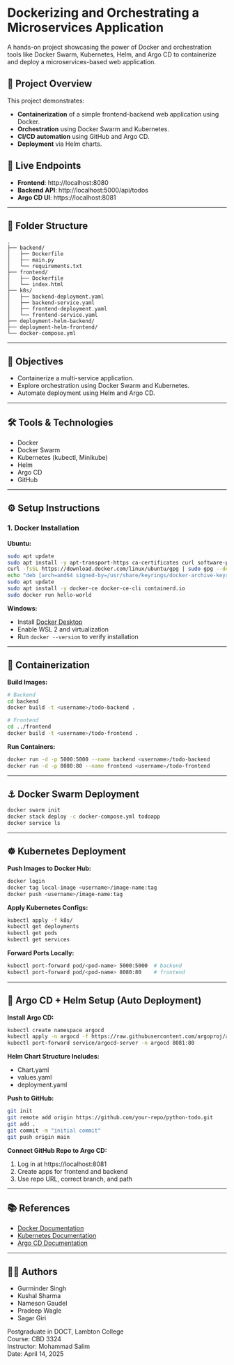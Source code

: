 
# Dockerizing and Orchestrating a Microservices Application

A hands-on project showcasing the power of Docker and orchestration tools like Docker Swarm, Kubernetes, Helm, and Argo CD to containerize and deploy a microservices-based web application.

## 🚀 Project Overview

This project demonstrates:

- **Containerization** of a simple frontend-backend web application using Docker.
- **Orchestration** using Docker Swarm and Kubernetes.
- **CI/CD automation** using GitHub and Argo CD.
- **Deployment** via Helm charts.

## 🔗 Live Endpoints

- **Frontend**: http://localhost:8080  
- **Backend API**: http://localhost:5000/api/todos  
- **Argo CD UI**: https://localhost:8081  

---

## 📁 Folder Structure

```
.
├── backend/
│   ├── Dockerfile
│   ├── main.py
│   └── requirements.txt
├── frontend/
│   ├── Dockerfile
│   └── index.html
├── k8s/
│   ├── backend-deployment.yaml
│   ├── backend-service.yaml
│   ├── frontend-deployment.yaml
│   └── frontend-service.yaml
├── deployment-helm-backend/
├── deployment-helm-frontend/
└── docker-compose.yml
```

---

## 🎯 Objectives

- Containerize a multi-service application.
- Explore orchestration using Docker Swarm and Kubernetes.
- Automate deployment using Helm and Argo CD.

---

## 🛠️ Tools & Technologies

- Docker  
- Docker Swarm  
- Kubernetes (kubectl, Minikube)  
- Helm  
- Argo CD  
- GitHub  

---

## ⚙️ Setup Instructions

### 1. Docker Installation

**Ubuntu:**

```bash
sudo apt update
sudo apt install -y apt-transport-https ca-certificates curl software-properties-common
curl -fsSL https://download.docker.com/linux/ubuntu/gpg | sudo gpg --dearmor -o /usr/share/keyrings/docker-archive-keyring.gpg
echo "deb [arch=amd64 signed-by=/usr/share/keyrings/docker-archive-keyring.gpg] https://download.docker.com/linux/ubuntu $(lsb_release -cs) stable" | sudo tee /etc/apt/sources.list.d/docker.list > /dev/null
sudo apt update
sudo apt install -y docker-ce docker-ce-cli containerd.io
sudo docker run hello-world
```

**Windows:**

- Install [Docker Desktop](https://www.docker.com/products/docker-desktop)
- Enable WSL 2 and virtualization
- Run `docker --version` to verify installation

---

## 🧱 Containerization

**Build Images:**

```bash
# Backend
cd backend
docker build -t <username>/todo-backend .

# Frontend
cd ../frontend
docker build -t <username>/todo-frontend .
```

**Run Containers:**

```bash
docker run -d -p 5000:5000 --name backend <username>/todo-backend
docker run -d -p 8080:80 --name frontend <username>/todo-frontend
```

---

## ⚓ Docker Swarm Deployment

```bash
docker swarm init
docker stack deploy -c docker-compose.yml todoapp
docker service ls
```

---

## ☸️ Kubernetes Deployment

**Push Images to Docker Hub:**

```bash
docker login
docker tag local-image <username>/image-name:tag
docker push <username>/image-name:tag
```

**Apply Kubernetes Configs:**

```bash
kubectl apply -f k8s/
kubectl get deployments
kubectl get pods
kubectl get services
```

**Forward Ports Locally:**

```bash
kubectl port-forward pod/<pod-name> 5000:5000  # backend
kubectl port-forward pod/<pod-name> 8080:80    # frontend
```

---

## 🤖 Argo CD + Helm Setup (Auto Deployment)

**Install Argo CD:**

```bash
kubectl create namespace argocd
kubectl apply -n argocd -f https://raw.githubusercontent.com/argoproj/argo-cd/stable/manifests/install.yaml
kubectl port-forward service/argocd-server -n argocd 8081:80
```

**Helm Chart Structure Includes:**

- Chart.yaml  
- values.yaml  
- deployment.yaml  

**Push to GitHub:**

```bash
git init
git remote add origin https://github.com/your-repo/python-todo.git
git add .
git commit -m "initial commit"
git push origin main
```

**Connect GitHub Repo to Argo CD:**

1. Log in at https://localhost:8081  
2. Create apps for frontend and backend  
3. Use repo URL, correct branch, and path  

---

## 📚 References

- [Docker Documentation](https://docs.docker.com/get-started/docker-overview/)  
- [Kubernetes Documentation](https://kubernetes.io/docs/concepts/overview/)  
- [Argo CD Documentation](https://argo-cd.readthedocs.io/en/stable/)  

---

## 👨‍💻 Authors

- Gurminder Singh  
- Kushal Sharma  
- Nameson Gaudel  
- Pradeep Wagle  
- Sagar Giri  

Postgraduate in DOCT, Lambton College  
Course: CBD 3324  
Instructor: Mohammad Salim  
Date: April 14, 2025
